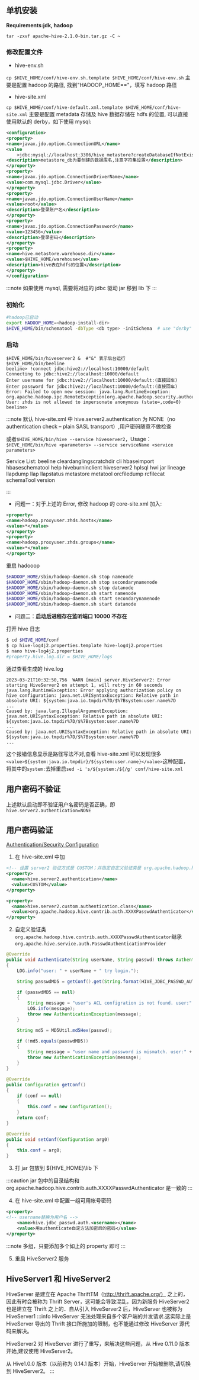 ## 单机安装

**Requirements:jdk, hadoop**

`tar -zxvf apache-hive-2.1.0-bin.tar.gz -C ~`

### 修改配置文件

- hive-env.sh

`cp $HIVE_HOME/conf/hive-env.sh.template $HIVE_HOME/conf/hive-env.sh`
主要是配置 hadoop 的路径, 找到"HADOOP_HOME=="，填写 hadoop 路径

- hive-site.xml

`cp $HIVE_HOME/conf/hive-default.xml.template $HIVE_HOME/conf/hive-site.xml`
主要是配置 metadata 存储及 hive 数据存储在 hdfs 的位置, 可以直接使用默认的 derby，如下使用 mysql:

```xml
<configuration>
<property>
<name>javax.jdo.option.ConnectionURL</name>
<value
    >jdbc:mysql://localhost:3306/hive_metastore?createDatabaseIfNotExist=true&amp;characterEncoding=UTF-8&amp;useSSL=false</value>
<description>metastore_db为要创建的数据库名,注意字符集设置</description>
</property>
<property>
<name>javax.jdo.option.ConnectionDriverName</name>
<value>com.mysql.jdbc.Driver</value>
</property>
<property>
<name>javax.jdo.option.ConnectionUserName</name>
<value>root</value>
<description>登录账户名</description>
</property>
<property>
<name>javax.jdo.option.ConnectionPassword</name>
<value>123456</value>
<description>登录密码</description>
</property>
<property>
<name>hive.metastore.warehouse.dir</name>
<value>$HIVE_HOME/warehouse</value>
<description>hive表在hdfs的位置</description>
</property>
</configuration>
```

:::note
如果使用 mysql, 需要将对应的 jdbc 驱动 jar 移到 lib 下
:::

### 初始化

```bash
#hadoop已启动
export HADOOP_HOME=<hadoop-install-dir>
$HIVE_HOME/bin/schematool -dbType <db type> -initSchema  # use "derby" as db type or "mysql"
```

### 启动

```log
$HIVE_HOME/bin/hiveserver2 &  #"&" 表示后台运行
$HIVE_HOME/bin/beeline
beeline> !connect jdbc:hive2://localhost:10000/default
Connecting to jdbc:hive2://localhost:10000/default
Enter username for jdbc:hive2://localhost:10000/default:(直接回车)
Enter password for jdbc:hive2://localhost:10000/default:(直接回车)
Error: Failed to open new session: java.lang.RuntimeException: org.apache.hadoop.ipc.RemoteException(org.apache.hadoop.security.authorize.AuthorizationException): User: zhds is not allowed to impersonate anonymous (state=,code=0)
beeline>
```

:::note
默认 hive-site.xml 中 hive.server2.authentication 为 NONE（no authentication check – plain SASL transport）,用户密码随意不做检查

或者`$HIVE_HOME/bin/hive --service hiveserver2`，Usage：`$HIVE_HOME/bin/hive <parameters> --service serviceName <service parameters>`

Service List: beeline cleardanglingscratchdir cli hbaseimport hbaseschematool help hiveburninclient hiveserver2 hplsql hwi jar lineage llapdump llap llapstatus metastore metatool orcfiledump rcfilecat schemaTool version

:::

- 问题一：对于上述的 Error, 修改 hadoop 的 core-site.xml 加入:

```xml
<property>
<name>hadoop.proxyuser.zhds.hosts</name>
<value>*</value>
</property>
<property>
<name>hadoop.proxyuser.zhds.groups</name>
<value>*</value>
</property>
```

重启 hadooop

```bash
$HADOOP_HOME/sbin/hadoop-daemon.sh stop namenode
$HADOOP_HOME/sbin/hadoop-daemon.sh stop secondarynamenode
$HADOOP_HOME/sbin/hadoop-daemon.sh stop datanode
$HADOOP_HOME/sbin/hadoop-daemon.sh start namenode
$HADOOP_HOME/sbin/hadoop-daemon.sh start secondarynamenode
$HADOOP_HOME/sbin/hadoop-daemon.sh start datanode
```

- 问题二：**启动后进程存在监听端口 10000 不存在**

打开 hive 日志

```bash
$ cd $HIVE_HOME/conf
$ cp hive-log4j2.properties.template hive-log4j2.properties
$ nano hive-log4j2.properties
#property.hive.log.dir = $HIVE_HOME/logs
```

通过查看生成的 hive.log

```log
2023-03-21T10:32:50,756  WARN [main] server.HiveServer2: Error starting HiveServer2 on attempt 1, will retry in 60 seconds
java.lang.RuntimeException: Error applying authorization policy on hive configuration: java.net.URISyntaxException: Relative path in absolute URI: ${system:java.io.tmpdir%7D/$%7Bsystem:user.name%7D
...
Caused by: java.lang.IllegalArgumentException: java.net.URISyntaxException: Relative path in absolute URI: ${system:java.io.tmpdir%7D/$%7Bsystem:user.name%7D
...
Caused by: java.net.URISyntaxException: Relative path in absolute URI: ${system:java.io.tmpdir%7D/$%7Bsystem:user.name%7D
...
```

这个报错信息显示是路径写法不对,查看 hive-site.xml 可以发现很多`<value>${system:java.io.tmpdir}/${system:user.name}</value>`这种配置，将其中的`system:`去掉重启`sed -i 's/${system:/${/g' conf/hive-site.xml`

## 用户密码不验证

上述默认启动即不验证用户名密码是否正确，即`hive.server2.authentication=NONE`

## 用户密码验证

[Authentication/Security Configuration](https://cwiki.apache.org/confluence/display/Hive/Setting+Up+HiveServer2#SettingUpHiveServer2-Configuration)

1. 在 hive-site.xml 中加

```xml
<!-- 设置 server2 验证方式是 CUSTOM；并指定自定义验证类是 org.apache.hadoop.hive.contrib.auth.XXXXPasswdAuthenticator -->
<property>
  <name>hive.server2.authentication</name>
  <value>CUSTOM</value>
</property>

<property>
  <name>hive.server2.custom.authentication.class</name>
  <value>org.apache.hadoop.hive.contrib.auth.XXXXPasswdAuthenticator</value>
</property>
```

2. 自定义验证类 `org.apache.hadoop.hive.contrib.auth.XXXXPasswdAuthenticator`继承 `org.apache.hive.service.auth.PasswdAuthenticationProvider`

```java
@Override
public void Authenticate(String userName, String passwd) throws AuthenticationException
{
    LOG.info("user: " + userName + " try login.");

    String passwdMD5 = getConf().get(String.format(HIVE_JDBC_PASSWD_AUTH_PREFIX, userName));

    if (passwdMD5 == null)
    {
        String message = "user's ACL configration is not found. user:" + userName;
        LOG.info(message);
        throw new AuthenticationException(message);
    }

    String md5 = MD5Util.md5Hex(passwd);

    if (!md5.equals(passwdMD5))
    {
        String message = "user name and password is mismatch. user:" + userName;
        throw new AuthenticationException(message);
    }
}

@Override
public Configuration getConf()
{
    if (conf == null)
    {
        this.conf = new Configuration();
    }
    return conf;
}

@Override
public void setConf(Configuration arg0)
{
    this.conf = arg0;
}
```

3. 打 jar 包放到 ${HIVE_HOME}\lib 下

:::caution
jar 包中的目录结构和 org.apache.hadoop.hive.contrib.auth.XXXXPasswdAuthenticator 是一致的
:::

4. 在 hive-site.xml 中配置一组可用帐号密码

```xml
<property>
<!-- username替换为用户名 -->
    <name>hive.jdbc_passwd.auth.<username></name>
    <value>用authenticate自定方法加密后的密码</value>
</property>
```

:::note
多组，只要添加多个如上的 property 即可
:::

5. 重启 HiveServer2 服务

## HiveServer1 和 HiveServer2

HiveServer 是建立在 Apache ThriftTM（http://thrift.apache.org/） 之上的，因此有时会被称为 Thrift Server，这可能会导致混乱，因为新服务 HiveServer2 也是建立在 Thrift 之上的．自从引入 HiveServer2 后，HiveServer 也被称为 HiveServer1
:::info
HiveServer 无法处理来自多个客户端的并发请求.这实际上是 HiveServer 导出的 Thrift 接口所施加的限制，也不能通过修改 HiveServer 源代码来解决。

HiveServer2 对 HiveServer 进行了重写，来解决这些问题，从 Hive 0.11.0 版本开始,建议使用 HiveServer2。

从 Hive1.0.0 版本（以前称为 0.14.1 版本）开始，HiveServer 开始被删除,请切换到 HiveServer2。
:::
